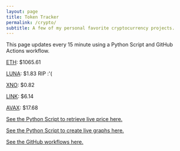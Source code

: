 ```yaml
---
layout: page
title: Token Tracker
permalink: /crypto/
subtitle: A few of my personal favorite cryptocurrency projects.
---
```


 This page updates every 15 minute using a Python Script and GitHub Actions workflow.


<!--BEGINCRYPTOINPUT-->
[ETH](https://smfxfc.github.io/crypto/eth.html): $1065.61

[LUNA](https://smfxfc.github.io/crypto/luna.html): $1.83 RIP :'(

[XNO](https://smfxfc.github.io/crypto/xno.html): $0.82

[LINK](https://smfxfc.github.io/crypto/link.html): $6.14

[AVAX](https://smfxfc.github.io/crypto/avax.html): $17.68

<!--ENDCRYPTOINPUT-->
 
 
[See the Python Script to retrieve live price here.](https://github.com/smfxfc/smfxfc.github.io/blob/master/src/get_cryptos.py)

[See the Python Script to create live graphs here.](https://github.com/smfxfc/smfxfc.github.io/blob/master/src/graph_crypto.py)

[See the GitHub workflows here.](https://github.com/smfxfc/smfxfc.github.io/blob/master/.github/workflows/)
